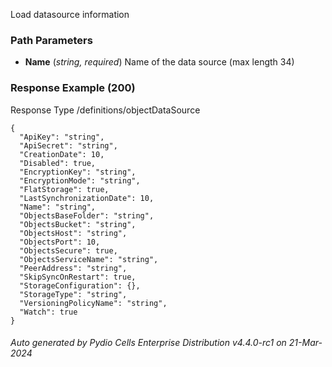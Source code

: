






 
Load datasource information  


### Path Parameters

 - **Name** (_string, required_) Name of the data source (max length 34)




### Response Example (200)
Response Type /definitions/objectDataSource

```
{
  "ApiKey": "string",
  "ApiSecret": "string",
  "CreationDate": 10,
  "Disabled": true,
  "EncryptionKey": "string",
  "EncryptionMode": "string",
  "FlatStorage": true,
  "LastSynchronizationDate": 10,
  "Name": "string",
  "ObjectsBaseFolder": "string",
  "ObjectsBucket": "string",
  "ObjectsHost": "string",
  "ObjectsPort": 10,
  "ObjectsSecure": true,
  "ObjectsServiceName": "string",
  "PeerAddress": "string",
  "SkipSyncOnRestart": true,
  "StorageConfiguration": {},
  "StorageType": "string",
  "VersioningPolicyName": "string",
  "Watch": true
}
```




###### Auto generated by Pydio Cells Enterprise Distribution v4.4.0-rc1 on 21-Mar-2024
